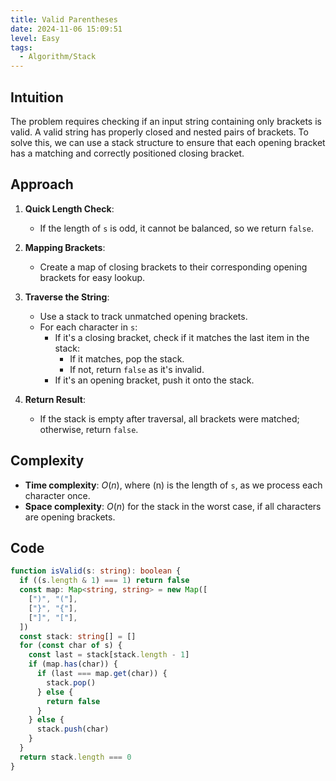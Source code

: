 ```yaml
---
title: Valid Parentheses
date: 2024-11-06 15:09:51
level: Easy
tags:  
  - Algorithm/Stack
---
```


## Intuition

The problem requires checking if an input string containing only brackets is valid. A valid string has properly closed and nested pairs of brackets. To solve this, we can use a stack structure to ensure that each opening bracket has a matching and correctly positioned closing bracket.

## Approach

1. **Quick Length Check**:
   - If the length of `s` is odd, it cannot be balanced, so we return `false`.

2. **Mapping Brackets**:
   - Create a map of closing brackets to their corresponding opening brackets for easy lookup.

3. **Traverse the String**:
   - Use a stack to track unmatched opening brackets.
   - For each character in `s`:
	 - If it's a closing bracket, check if it matches the last item in the stack:
	   - If it matches, pop the stack.
	   - If not, return `false` as it's invalid.
	 - If it's an opening bracket, push it onto the stack.

4. **Return Result**:
   - If the stack is empty after traversal, all brackets were matched; otherwise, return `false`.

## Complexity

- **Time complexity**: $O(n)$, where \(n\) is the length of `s`, as we process each character once.
- **Space complexity**: $O(n)$ for the stack in the worst case, if all characters are opening brackets.

## Code

```ts
function isValid(s: string): boolean {
  if ((s.length & 1) === 1) return false
  const map: Map<string, string> = new Map([
    [")", "("],
    ["}", "{"],
    ["]", "["],
  ])
  const stack: string[] = []
  for (const char of s) {
    const last = stack[stack.length - 1]
    if (map.has(char)) {
      if (last === map.get(char)) {
        stack.pop()
      } else {
        return false
      }
    } else {
      stack.push(char)
    }
  }
  return stack.length === 0
}
```
